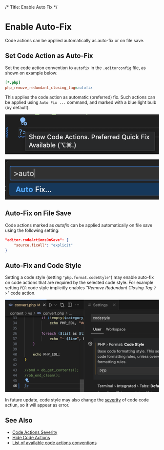 /*
Title: Enable Auto Fix
*/
# Enable Auto-Fix

Code actions can be applied automatically as auto-fix or on file save.

## Set Code Action as Auto-Fix

Set the code action convention to `autofix` in the `.editorconfig` file, as shown on example below:

```ini
[*.php]
php_remove_redundant_closing_tag=autofix
```

This applies the code action as automatic (preferred) fix. Such actions can be applied using `Auto Fix ...` command, and marked with a blue light bulb (by default).

![auto fix bulb](../imgs/autofix-bulb.png)

![auto fix command](../imgs/autofix-command.png)

## Auto-Fix on File Save

Code actions marked as _autofix_ can be applied automatically on file save using the following setting:

```json
"editor.codeActionsOnSave": {
    "source.fixAll": "explicit" 
}
```

## Auto-Fix and Code Style

Setting a code style (setting `"php.format.codeStyle"`) may enable auto-fix on code actions that are required by the selected code style. For example setting `PER` code style implicitly enables _"Remove Redundant Closing Tag `?>`"_ code action.

![Code style PER enables autofix](../imgs/codestyle-autofix-codeaction.png)

In future update, code style may also change the [severity](severity.md) of code code actiun, so it will appear as error.

## See Also

- [Code Actions Severity](severity.md)
- [Hide Code Actions](hide-code-action.md)
- [List of available code actions conventions](list.md)

